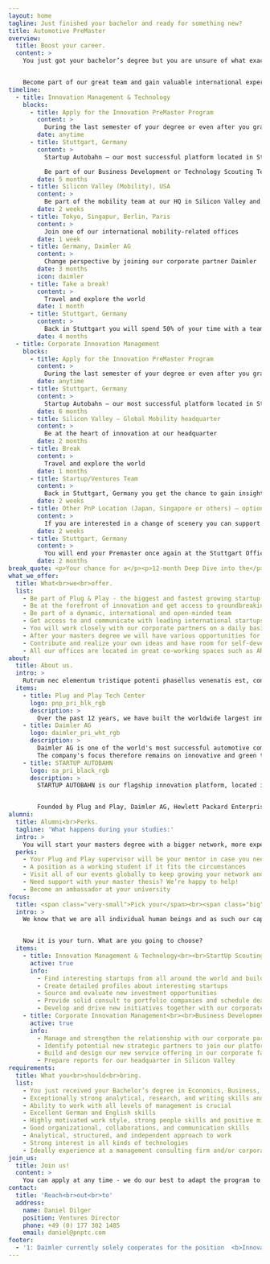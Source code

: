 ```yaml
---
layout: home
tagline: Just finished your bachelor and ready for something new?
title: Automotive PreMaster
overview:
  title: Boost your career.
  content: >
    You just got your bachelor’s degree but you are unsure of what exactly you would like to do next? We feel you! You probably want to have it all: See the world, improve your language skills, take the time to explore the best masters program for you, get hands-on insights by gaining relevant work experience and grow your network. If that sounds like you, you’re in the right place - thanks to our unique global innovation platform you can have it all!


    Become part of our great team and gain valuable international experiences! Apply for our PreMaster program and boost you career while having fun!
timeline:
  - title: Innovation Management & Technology
    blocks:
      - title: Apply for the Innovation PreMaster Program
        content: >
          During the last semester of your degree or even after you graduated
        date: anytime
      - title: Stuttgart, Germany
        content: >
          Startup Autobahn — our most successful platform located in Stuttgart, Germany.

          Be part of our Business Development or Technology Scouting Team
        date: 5 months
      - title: Silicon Valley (Mobility), USA
        content: >
          Be part of the mobility team at our HQ in Silicon Valley and see how it compares to Stuttgart
        date: 2 weeks
      - title: Tokyo, Singapur, Berlin, Paris
        content: >
          Join one of our international mobility-related offices
        date: 1 week
      - title: Germany, Daimler AG
        content: >
          Change perspective by joining our corporate partner Daimler
        date: 3 months
        icon: daimler
      - title: Take a break!
        content: >
          Travel and explore the world
        date: 1 month
      - title: Stuttgart, Germany
        content: >
          Back in Stuttgart you will spend 50% of your time with a team you have not worked with before to get even more insights
        date: 4 months
  - title: Corporate Innovation Management
    blocks:
      - title: Apply for the Innovation PreMaster Program
        content: >
          During the last semester of your degree or even after you graduated
        date: anytime
      - title: Stuttgart, Germany
        content: >
          Startup Autobahn — our most successful platform located in Stuttgart, Germany be part of our Corporate Innovation Management Team
        date: 6 months
      - title: Silicon Valley — Global Mobility headquarter
        content: >
          Be at the heart of innovation at our headquarter
        date: 2 months
      - title: Break
        content: >
          Travel and explore the world
        date: 1 months
      - title: Startup/Ventures Team
        content: >
          Back in Stuttgart, Germany you get the chance to gain insights into our Ventures Team by working hand in hand with them on technology scouting or support one of our 30+ program startups
        date: 2 weeks
      - title: Other PnP Location (Japan, Singapore or others) — optional
        content: >
          If you are interested in a change of scenery you can support our other PnP Locations which are located all over the world
        date: 2 weeks
      - title: Stuttgart, Germany
        content: >
          You will end your Premaster once again at the Stuttgart Office to bring together all the experiences of the past months
        date: 2 months
break_quote: <p>Your chance for a</p><p>12-month Deep Dive into the</p><p>biggest and fastest growing</p><p>automotive focused</p><p class="green">innovation platform</p><p>in Europe</p>
what_we_offer:
  title: What<br>we<br>offer.
  list:
    - Be part of Plug & Play - the biggest and fastest growing startup innovation platform globally with locations worldwide such as Silicon Valley, Paris, Amsterdam, Munich, Berlin, Singapore and Beijing.
    - Be at the forefront of innovation and get access to groundbreaking technologies
    - Be part of a dynamic, international and open-minded team
    - Get access to and communicate with leading international startups and investors
    - You will work closely with our corporate partners on a daily basis and grow your network
    - After your masters degree we will have various opportunities for your career development at our 20+ locations worldwide - we will keep growing in 2019
    - Contribute and realize your own ideas and have room for self-development
    - All our offices are located in great co-working spaces such as ARENA2036
about:
  title: About us.
  intro: >
    Rutrum nec elementum tristique potenti phasellus venenatis est, consectetur sagittis ut maecenas curae gravida. Dictumst duis proin taciti magnis velit arcu platea posuere dolor, faucibus purus viverra mus gravida eros eleifend turpis integer, sem sapien blandit semper mi suscipit pretium eu. Dolor magnis sociosqu lobortis augue odio accumsan, tempus aliquet amet magna porta fermentum, nisi ac vulputate massa ante.
  items:
    - title: Plug and Play Tech Center
      logo: pnp_pri_blk_rgb
      description: >
        Over the past 12 years, we have built the worldwide largest innovation platform, bringing together startups, corporations and investors. Our core objective is to boost technological advancement and innovation. We are now active in 22 locations globally, including U.S., China, Germany, Singapore, and Mexico. With over 6,000 startups and 126 corporate partners, it is the ultimate startup ecosystem in many industries. Since inception, we have raised over $6 billion in venture funding and made over 160 investments globally every year. Some of our success stories incl.: Dropbox, PayPal and SoundHound.
    - title: Daimler AG
      logo: daimler_pri_wht_rgb
      description: >
        Daimler AG is one of the world's most successful automotive companies. With its Mercedes-Benz Cars, Daimler Trucks, Mercedes-Benz Vans, Daimler Buses, and Daimler Financial Services divisions, the Group is one of the leading global suppliers of premium cars and is the world's largest manufacturer of commercial vehicles over six tons. Daimler Financial Services offers financing, leasing, fleet management, investments, credit card and insurance brokerage as well as innovative mobility services. The company founders, Gottlieb Daimler and Carl Benz, made history by inventing the automobile in 1886. As a pioneer of automotive engineering, Daimler sees shaping the future of mobility in a safe and sustainable way as both a motivation and obligation.
        The company's focus therefore remains on innovative and green technologies as well as on safe and superior vehicles that both captivate and inspire. Daimler continues to invest systematically in the development of efficient powertrains – from high-tech combustion engines and hybrid vehicles to all-electric powertrains with battery or fuel cell – with the goal of making locally emission-free driving possible in the long term. The company's efforts are also focused on the intelligent connectivity of its vehicles, autonomous driving and new mobility concepts. Daimler regards it as its aspiration and obligation to live up to its responsibility to society and the environment. Daimler sells its vehicles and services in nearly every country of the world and has production facilities in Europe, North and South America, Asia and Africa. In addition to Mercedes-Benz, the world's most valuable premium automotive brand (source: Interbrand study, 4 Oct. 2018), and Mercedes-AMG, Mercedes-Maybach and Mercedes me, its brand portfolio includes smart, EQ, Freightliner, Western Star, BharatBenz, FUSO, Setra and Thomas Built Buses as well as the brands of Daimler Financial Services: Mercedes-Benz Bank, Mercedes-Benz Financial Services and Daimler Truck Financial. The company is listed on the Frankfurt and Stuttgart stock exchanges (ticker symbol DAI). In 2018, the Group had a workforce of around 298,700 and sold 3.4 million vehicles. Group revenues amounted to €167.4 billion and Group EBIT to €11.1 billion.
    - title: STARTUP AUTOBAHN
      logo: sa_pri_black_rgb
      description: >
        STARTUP AUTOBAHN is our flagship innovation platform, located in Stuttgart. The platform is the largest in Europe and one of the latest programs of Plug and Play. STARTUP AUTOBAHN unites global young tech companies with the unrivalled tech expertise of Silicon Valley and the best of German engineering.


        Founded by Plug and Play, Daimler AG, Hewlett Packard Enterprise, ZF, Porsche, DPDHL, Webasto and BASF we - together with our 20+ corporate partners - accelerate startups which develop innovative solutions in the fields of Future Mobility and Smart Production.
alumni:
  title: Alumni<br>Perks.
  tagline: 'What happens during your studies:'
  intro: >
    You will start your masters degree with a bigger network, more experience, insights in different industries and a boost of motivation. And we will continue to be on your side! This is in for you as PreMaster Alumni:
  perks:
    - Your Plug and Play supervisor will be your mentor in case you need expert guidance
    - A position as a working student if it fits the circumstances
    - Visit all of our events globally to keep growing your network and meeting new friends
    - Need support with your master thesis? We’re happy to help!
    - Become an ambassador at your university
focus:
  title: <span class="very-small">Pick your</span><br><span class="big">focus.</span>
  intro: >
    We know that we are all individual human beings and as such our capabilities, our knowledge and our interests highly diverge from each other. Taking that into account we created two different programs which are united in the underlying idea and structure but separate each other regarding the business sector they focus on.


    Now it is your turn. What are you going to choose?
  items:
    - title: Innovation Management & Technology<br><br>StartUp Scouting
      active: true
      info:
        - Find interesting startups from all around the world and build relationships with them
        - Create detailed profiles about interesting startups
        - Source and evaluate new investment opportunities
        - Provide solid consult to portfolio companies and schedule deal review sessions
        - Develop and drive new initiatives together with our corporate partners
    - title: Corporate Innovation Management<br><br>Business Development
      active: true
      info:
        - Manage and strengthen the relationship with our corporate partners like Porsche, BASF, Deutsche Post DHL Group, Hewlett Packard Enterprise, Daimler, ...
        - Identify potential new strategic partners to join our platform
        - Build and design our new service offering in our corporate facing documents
        - Prepare reports for our headquarter in Silicon Valley
requirements:
  title: What you<br>should<br>bring.
  list:
    - You just received your Bachelor’s degree in Economics, Business, Engineering, Informatics or similar from a leading university and you would like to start a masters program within the next 18 months
    - Exceptionally strong analytical, research, and writing skills and an innate curiosity
    - Ability to work with all levels of management is crucial
    - Excellent German and English skills
    - Highly motivated work style, strong people skills and positive mindset
    - Good organizational, collaborations, and communication skills
    - Analytical, structured, and independent approach to work
    - Strong interest in all kinds of technologies
    - Ideally experience at a management consulting firm and/or corporate environment
join_us:
  title: Join us!
  content: >
    You can apply at any time - we do our best to adapt the program to your needs as long as the duration stays between **10 to 18 months**.
contact:
  title: 'Reach<br>out<br>to'
  address:
    name: Daniel Dilger
    position: Ventures Director
    phone: +49 (0) 177 302 1485
    email: daniel@pnptc.com
footer:
  - '1: Daimler currently solely cooperates for the position  <b>Innovation Management & Technology</b>.'
---
```

